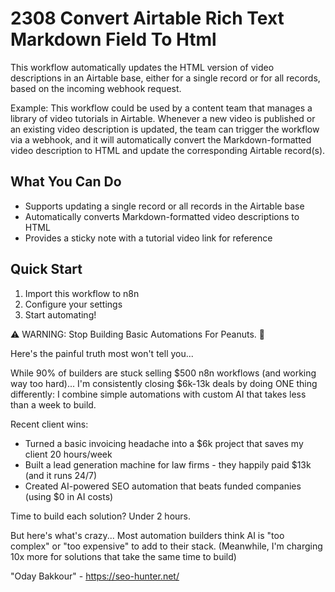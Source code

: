 # 2308 Convert Airtable Rich Text Markdown Field To Html

This workflow automatically updates the HTML version of video descriptions in an Airtable base, either for a single record or for all records, based on the incoming webhook request.

Example: This workflow could be used by a content team that manages a library of video tutorials in Airtable. Whenever a new video is published or an existing video description is updated, the team can trigger the workflow via a webhook, and it will automatically convert the Markdown-formatted video description to HTML and update the corresponding Airtable record(s).

## What You Can Do
- Supports updating a single record or all records in the Airtable base
- Automatically converts Markdown-formatted video descriptions to HTML
- Provides a sticky note with a tutorial video link for reference

## Quick Start
1. Import this workflow to n8n
2. Configure your settings
3. Start automating!

⚠️ WARNING: Stop Building Basic Automations For Peanuts. 🚫

Here's the painful truth most won't tell you...

While 90% of builders are stuck selling $500 n8n workflows (and working way too hard)...
I'm consistently closing $6k-13k deals by doing ONE thing differently:
I combine simple automations with custom AI that takes less than a week to build.

Recent client wins:
* Turned a basic invoicing headache into a $6k project that saves my client 20 hours/week
* Built a lead generation machine for law firms - they happily paid $13k (and it runs 24/7)
* Created AI-powered SEO automation that beats funded companies (using $0 in AI costs)

Time to build each solution? Under 2 hours.

But here's what's crazy...
Most automation builders think AI is "too complex" or "too expensive" to add to their stack.
(Meanwhile, I'm charging 10x more for solutions that take the same time to build)

"Oday Bakkour" - https://seo-hunter.net/
